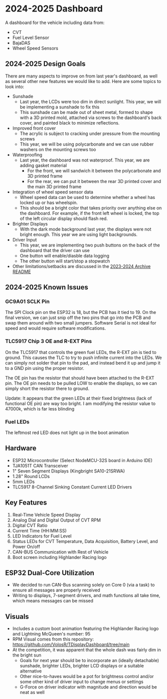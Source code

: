 # 2024-2025 Dashboard

A dashboard for the vehicle including data from:
* CVT
* Fuel Level Sensor
* BajaDAS
* Wheel Speed Sensors

## 2024-2025 Design Goals

There are many aspects to improve on from last year's dashboard, as well as several other new features we would like to add. Here are some topics to look into:

* Sunshade
  * Last year, the LCDs were too dim in direct sunlight. This year, we will be implementing a sunshade to fix this
  * This sunshade can be made out of sheet metal, formed to shape with a 3D printed mold, attached via screws to the dashboard's back cover, and painted black to minimize reflections.
 * Improved front cover
     * The acrylic is subject to cracking under pressure from the mounting screws
     * This year, we will be using polycarbonate and we can use rubber washers on the mounting screws too
 * Waterproofing
     * Last year, the dashboard was not waterproof. This year, we are adding gasket material
          * For the front, we will sandwich it between the polycarbonate and 3D printed frame
          * For the rear, we can put it between the rear 3D printed cover and the main 3D printed frame
* Integration of wheel speed sensor data
     * Wheel speed data can be used to determine whether a wheel has locked up or has wheelspin.
     * This should be a bright color that takes priority over anything else on the dashboard. For example, if the front left wheel is locked, the top of the left circular display should flash red.
* Brighter Displays
     * With the dark mode background last year, the displays were not bright enough. This year we are using light backgrounds.
* Driver Input
     * This year, we are implementing two push buttons on the back of the dashboard that the driver can use
     * One button will enable/diasble data logging
     * The other button will start/stop a stopwatch
* Other limitations/setbacks are discussed in the [2023-2024 Archive README](https://github.com/NJIT-Highlander-Racing-Electrical/Dashboard/tree/main/2023-2024%20Archive)

## 2024-2025 Known Issues

### GC9A01 SCLK Pin

The SPI Clock pin on the ESP32 is 18, but the PCB has it tied to 19. On the final version, we can just snip off the two pins that go into the PCB and swap them around with two small jumpers. Software Serial is not ideal for speed and would require software modifications.

### TLC5917 Chip 3 OE and R-EXT Pins

On the TLC5917 that controls the green fuel LEDs, the R-EXT pin is tied to ground. This causes the TLC to try to push infinite current into the LEDs. We can simply not solder that pin to the pad, and instead bend it up and jump it to a GND pin using the proper resistor.

The OE pin has the resistor that should have been attached to the R-EXT pin. The OE pin needs to be pulled LOW to enable the displays, so we can simply short the resistor there to ground.

Update: It appears that the green LEDs at their fixed brightness (lack of functional OE pin) are way too bright. I am modifying the resistor value to 47000k, which is far less blinding

### Fuel LEDs

 The leftmost red LED does not light up in the boot animation
 


## Hardware

* ESP32 Microcontroller (Select NodeMCU-32S board in Arduino IDE)
* TJA1051T CAN Transceiver
* 1" Seven Segment Displays (Kingbright SA10-21SRWA)
* 1.28" Round LCDs
* 5mm LEDs
* TLC5917 8-Channel Sinking Constant Current LED Drivers

## Key Features

1. Real-Time Vehicle Speed Display
2. Analog Dial and Digital Output of CVT RPM
4. Digital CVT Ratio
5. Current Time (HH:MM:SS)
6. LED Indicators for Fuel Level
7. Status LEDs for CVT Temperature, Data Acquisition, Battery Level, and Power On/off
8. CAN-BUS Communication with Rest of Vehicle
9. Boot screen including Highlander Racing logo

## ESP32 Dual-Core Utilization

* We decided to run CAN-Bus scanning solely on Core 0 (via a task) to ensure all messages are properly received
* Writing to displays, 7-segment drivers, and math functions all take time, which means messages can be missed

## Visuals

* Includes a custom boot animation featuring the Highlander Racing logo and Lightning McQueen's number: 95
* RPM Visual comes from this repository: https://github.com/VolosR/TDisplayDashboard/tree/main
* At the competition, it was apparent that the whole dash was fairly dim in the bright sun
  * Goals for next year should be to incorporate an (ideally detachable) sunshade, brighter LEDs, brighter LCD displays or a suitable alternative
  * Other nice-to-haves would be a pot for brightness control and/or some other kind of driver input to change menus or settings
  * G-Force on driver indicator with magnitude and direction would be neat as well
